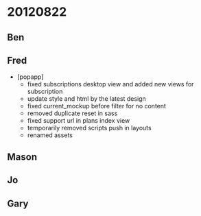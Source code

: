# 20120822

## Ben



## Fred
- [popapp]
  - fixed subscriptions desktop view and added new views for subscription
  - update style and html by the latest design
  - fixed current_mockup before filter for no content
  - removed duplicate reset in sass
  - fixed support url in plans index view
  - temporarily removed scripts push in layouts
  - renamed assets



## Mason



## Jo



## Gary